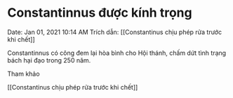# Constantinnus được kính trọng

Date: Jan 01, 2021 10:14 AM
Trích dẫn: [[Constantinus chịu phép rửa trước khi chết]]

Constantinnus có công đem lại hòa bình cho Hội thánh, chấm dứt tình trạng bách hại đạo trong 250 năm.

Tham khảo

[[Constantinus chịu phép rửa trước khi chết]]